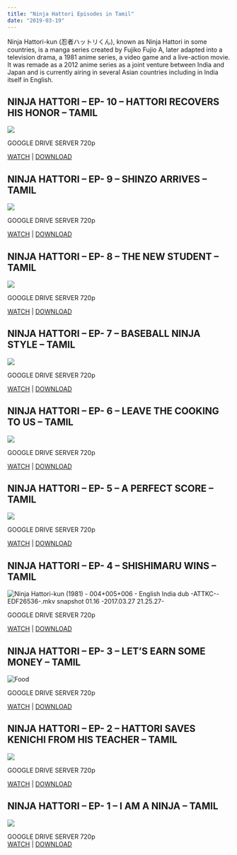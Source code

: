 ```yaml
---
title: "Ninja Hattori Episodes in Tamil"
date: "2019-03-19"
---
```


Ninja Hattori-kun (忍者ハットリくん), known as Ninja Hattori in some countries, is a manga series created by Fujiko Fujio A, later adapted into a television drama, a 1981 anime series, a video game and a live-action movie. It was remade as a 2012 anime series as a joint venture between India and Japan and is currently airing in several Asian countries including in India itself in English.

## NINJA HATTORI – EP- 10 – HATTORI RECOVERS HIS HONOR – TAMIL

![](https://vignette.wikia.nocookie.net/ninjahattori/images/8/88/Sir.PNG/revision/latest?cb=20180831050903)

GOOGLE DRIVE SERVER 720p

[WATCH](https://clk.ink/Arqj1ymE) | [DOWNLOAD](https://clk.ink/Arqj1ymE)

## NINJA HATTORI – EP- 9 – SHINZO ARRIVES – TAMIL

![](https://vignette.wikia.nocookie.net/ninjahattori/images/1/1e/Ninja_Hattori-kun_{8cd00c2b6371b4e82b2136421417e8ecb96b705ea6eb9720573582fbfe11734e}281981{8cd00c2b6371b4e82b2136421417e8ecb96b705ea6eb9720573582fbfe11734e}29_-_009_-_RAW_-WEB--ATTKC--AB28E960-.mkv_snapshot_06.06.png/revision/latest?cb=20171010152811)

GOOGLE DRIVE SERVER 720p

[WATCH](https://clk.ink/Y71y) | [DOWNLOAD](https://clk.ink/Y71y)

## NINJA HATTORI – EP- 8 – THE NEW STUDENT – TAMIL

[![](https://2.bp.blogspot.com/-2oZ2SAQq2fQ/XHrzIjhH9WI/AAAAAAAABEE/kjyzKVPaC4w9t8jkx1YWSnztFIOmSpkIwCLcBGAs/s280/NINJA{8cd00c2b6371b4e82b2136421417e8ecb96b705ea6eb9720573582fbfe11734e}2BHATTORI{8cd00c2b6371b4e82b2136421417e8ecb96b705ea6eb9720573582fbfe11734e}2BEP{8cd00c2b6371b4e82b2136421417e8ecb96b705ea6eb9720573582fbfe11734e}2B8.JPG)](https://2.bp.blogspot.com/-2oZ2SAQq2fQ/XHrzIjhH9WI/AAAAAAAABEE/kjyzKVPaC4w9t8jkx1YWSnztFIOmSpkIwCLcBGAs/s1600/NINJA{8cd00c2b6371b4e82b2136421417e8ecb96b705ea6eb9720573582fbfe11734e}2BHATTORI{8cd00c2b6371b4e82b2136421417e8ecb96b705ea6eb9720573582fbfe11734e}2BEP{8cd00c2b6371b4e82b2136421417e8ecb96b705ea6eb9720573582fbfe11734e}2B8.JPG)

GOOGLE DRIVE SERVER 720p

[WATCH](https://clk.ink/MPJn7gsh) | [DOWNLOAD](https://clk.ink/MPJn7gsh)

## NINJA HATTORI – EP- 7 – BASEBALL NINJA STYLE – TAMIL

![](https://vignette.wikia.nocookie.net/ninjahattori/images/7/71/Besbo.PNG/revision/latest?cb=20170720121839)

GOOGLE DRIVE SERVER 720p

[WATCH](https://clk.ink/n12FrkJa) | [DOWNLOAD](https://clk.ink/n12FrkJa)

## NINJA HATTORI – EP- 6 – LEAVE THE COOKING TO US – TAMIL

[![](https://4.bp.blogspot.com/-GJ9VSTswg04/XHrtx5-GdoI/AAAAAAAABD4/XsQq0fQjLKQAGrPE5aYCN5Qyb-cqoSzXQCLcBGAs/s280/NINJA{8cd00c2b6371b4e82b2136421417e8ecb96b705ea6eb9720573582fbfe11734e}2BHATTORI{8cd00c2b6371b4e82b2136421417e8ecb96b705ea6eb9720573582fbfe11734e}2BEP{8cd00c2b6371b4e82b2136421417e8ecb96b705ea6eb9720573582fbfe11734e}2B6.JPG)](https://4.bp.blogspot.com/-GJ9VSTswg04/XHrtx5-GdoI/AAAAAAAABD4/XsQq0fQjLKQAGrPE5aYCN5Qyb-cqoSzXQCLcBGAs/s1600/NINJA{8cd00c2b6371b4e82b2136421417e8ecb96b705ea6eb9720573582fbfe11734e}2BHATTORI{8cd00c2b6371b4e82b2136421417e8ecb96b705ea6eb9720573582fbfe11734e}2BEP{8cd00c2b6371b4e82b2136421417e8ecb96b705ea6eb9720573582fbfe11734e}2B6.JPG)

GOOGLE DRIVE SERVER 720p

[WATCH](https://clk.ink/HTj3P6R) | [DOWNLOAD](https://clk.ink/HTj3P6R)

## NINJA HATTORI – EP- 5 – A PERFECT SCORE – TAMIL

![](https://vignette.wikia.nocookie.net/ninjahattori/images/b/b6/Ninja_Hattori-kun_{8cd00c2b6371b4e82b2136421417e8ecb96b705ea6eb9720573582fbfe11734e}281981{8cd00c2b6371b4e82b2136421417e8ecb96b705ea6eb9720573582fbfe11734e}29_-_004{8cd00c2b6371b4e82b2136421417e8ecb96b705ea6eb9720573582fbfe11734e}2B005{8cd00c2b6371b4e82b2136421417e8ecb96b705ea6eb9720573582fbfe11734e}2B006_-_English_India_dub_-ATTKC--EDF26536-.mkv_snapshot_08.29_-2017.03.24_17.50.03-.jpg/revision/latest?cb=20170324165153)

GOOGLE DRIVE SERVER 720p

[WATCH](https://clk.ink/Eu0snZ) | [DOWNLOAD](https://clk.ink/Eu0snZ)

## NINJA HATTORI – EP- 4 – SHISHIMARU WINS – TAMIL

![Ninja Hattori-kun (1981) - 004+005+006 - English India dub -ATTKC--EDF26536-.mkv snapshot 01.16 -2017.03.27 21.25.27-](https://vignette.wikia.nocookie.net/ninjahattori/images/a/ad/Ninja_Hattori-kun_{8cd00c2b6371b4e82b2136421417e8ecb96b705ea6eb9720573582fbfe11734e}281981{8cd00c2b6371b4e82b2136421417e8ecb96b705ea6eb9720573582fbfe11734e}29_-_004{8cd00c2b6371b4e82b2136421417e8ecb96b705ea6eb9720573582fbfe11734e}2B005{8cd00c2b6371b4e82b2136421417e8ecb96b705ea6eb9720573582fbfe11734e}2B006_-_English_India_dub_-ATTKC--EDF26536-.mkv_snapshot_01.16_-2017.03.27_21.25.27-.jpg/revision/latest/scale-to-width-down/180?cb=20170327192556)

GOOGLE DRIVE SERVER 720p

[WATCH](https://clk.ink/uAKGHwZb) | [DOWNLOAD](https://clk.ink/uAKGHwZb)

## NINJA HATTORI – EP- 3 – LET’S EARN SOME MONEY – TAMIL

![Food](https://vignette.wikia.nocookie.net/ninjahattori/images/d/d3/Food.PNG/revision/latest/scale-to-width-down/278?cb=20170727153930)

GOOGLE DRIVE SERVER 720p

[WATCH](https://clk.ink/DDlD) | [DOWNLOAD](https://clk.ink/DDlD)

## NINJA HATTORI – EP- 2 – HATTORI SAVES KENICHI FROM HIS TEACHER – TAMIL

![](https://vignette.wikia.nocookie.net/ninjahattori/images/c/c1/Ninja_Hattori-kun_{8cd00c2b6371b4e82b2136421417e8ecb96b705ea6eb9720573582fbfe11734e}281981{8cd00c2b6371b4e82b2136421417e8ecb96b705ea6eb9720573582fbfe11734e}29_-_001{8cd00c2b6371b4e82b2136421417e8ecb96b705ea6eb9720573582fbfe11734e}2B002{8cd00c2b6371b4e82b2136421417e8ecb96b705ea6eb9720573582fbfe11734e}2B003_-_English_India_dub_-ATTKC--1EB12A48-.mkv_snapshot_09.56_-2017.03.24_18.46.34-.jpg/revision/latest?cb=20170324174651)

GOOGLE DRIVE SERVER 720p

[WATCH](https://clk.ink/osr7ABQ) | [DOWNLOAD](https://clk.ink/osr7ABQ)

## NINJA HATTORI – EP- 1 – I AM A NINJA – TAMIL

![](https://vignette.wikia.nocookie.net/ninjahattori/images/c/cc/Ninja_Hattori-kun_{8cd00c2b6371b4e82b2136421417e8ecb96b705ea6eb9720573582fbfe11734e}281981{8cd00c2b6371b4e82b2136421417e8ecb96b705ea6eb9720573582fbfe11734e}29_-_001{8cd00c2b6371b4e82b2136421417e8ecb96b705ea6eb9720573582fbfe11734e}2B002{8cd00c2b6371b4e82b2136421417e8ecb96b705ea6eb9720573582fbfe11734e}2B003_-_English_India_dub_-ATTKC--1EB12A48-.mkv_snapshot_00.53_-2017.03.24_18.44.23-.jpg/revision/latest?cb=20170324174504)

GOOGLE DRIVE SERVER 720p  
[WATCH](https://clk.ink/xP40L) | [DOWNLOAD](https://clk.ink/xP40L)
